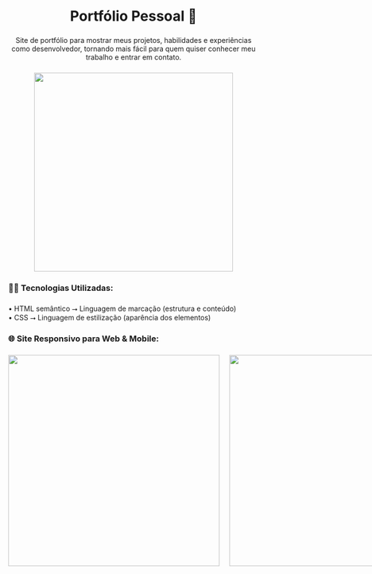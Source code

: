<h1 align="center">Portfólio Pessoal 📱</h1>

###

<p align="center">Site de portfólio para mostrar meus projetos, habilidades e experiências como desenvolvedor, tornando mais fácil para quem quiser conhecer meu trabalho e entrar em contato.</p>

###

<div align="center">
  <img height="400" src="https://i.imgur.com/gQ1Race.png"  />
</div>

###

<h3 align="left">👨‍💻 Tecnologias Utilizadas:</h3>

###

<p align="left">• HTML semântico ⭢ Linguagem de marcação (estrutura e conteúdo)<br>• CSS ⭢ Linguagem de estilização (aparência dos elementos)</p>

###

<h3 align="left">🌐 Site Responsivo para Web & Mobile:</h3>

###

<div align="left" style="display: flex; gap: 20px;">
  <img height="425" src="https://i.imgur.com/8SgtjaB.png" margin-right: 18px; />
  <img height="425" src="https://i.imgur.com/AKAOeoQ.png" />
</div>
